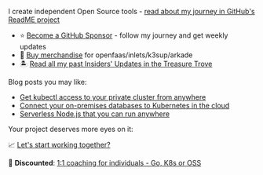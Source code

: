 I create independent Open Source tools - [read about my journey in GitHub's ReadME project](https://github.com/readme/alex-ellis)

* ⭐️ [Become a GitHub Sponsor](https://github.com/sponsors/alexellis) - follow my journey and get weekly updates
* 👕 [Buy merchandise](https://store.openfaas.com/collections) for openfaas/inlets/k3sup/arkade
* 🏝️ [Read all my past Insiders' Updates in the Treasure Trove](https://faasd.exit.openfaas.pro/function/trove/)

Blog posts you may like:

* [Get kubectl access to your private cluster from anywhere](https://blog.alexellis.io/get-private-kubectl-access-anywhere/)
* [Connect your on-premises databases to Kubernetes in the cloud](https://inlets.dev/blog/2020/11/06/hybrid-cloud-with-inlets.html)
* [Serverless Node.js that you can run anywhere](https://www.openfaas.com/blog/serverless-nodejs/)

Your project deserves more eyes on it:

📈 [Let's start working together?](https://www.alexellis.io/)

👔 **Discounted**: [1:1 coaching for individuals - Go, K8s or OSS](https://calendly.com/alexellis/1-1-discounted-coaching)
